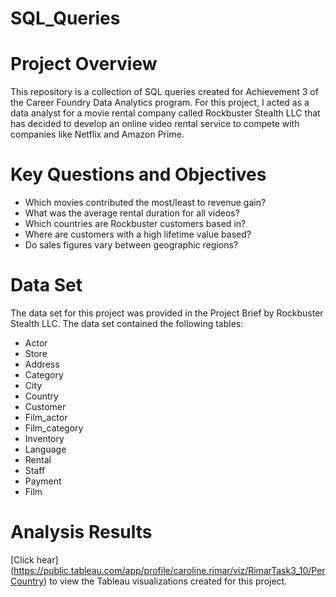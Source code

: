 # SQL_Queries

# Project Overview
This repository is a collection of SQL queries created for Achievement 3 of the Career Foundry Data Analytics program. For this project, I acted as a data analyst for a movie rental company called Rockbuster Stealth LLC that has decided to develop an online video rental service to compete with companies like Netflix and Amazon Prime. 

# Key Questions and Objectives
- Which movies contributed the most/least to revenue gain?
- What was the average rental duration for all videos?
- Which countries are Rockbuster customers based in?
- Where are customers with a high lifetime value based?
- Do sales figures vary between geographic regions?

# Data Set
The data set for this project was provided in the Project Brief by Rockbuster Stealth LLC. The data set contained the following tables:
- Actor
- Store
- Address
- Category
- City
- Country
- Customer
- Film_actor
- Film_category
- Inventory
- Language
- Rental
- Staff
- Payment
- Film

# Analysis Results
[Click hear] (https://public.tableau.com/app/profile/caroline.rimar/viz/RimarTask3_10/PerCountry) to view the Tableau visualizations created for this project.
